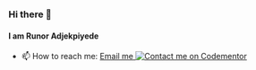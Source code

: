 ### Hi there 👋

#### I am Runor Adjekpiyede

- 📫 How to reach me: [Email me ](mailto:runoradjekpiyede@gmail.com) [![Contact me on Codementor](https://www.codementor.io/m-badges/kampkelly/contact-me.svg)](https://www.codementor.io/@kampkelly?refer=badge)

<!--
**kampkelly/kampkelly** is a ✨ _special_ ✨ repository because its `README.md` (this file) appears on your GitHub profile.

Here are some ideas to get you started:

- 🔭 I’m currently working on ...
- 🌱 I’m currently learning ...
- 👯 I’m looking to collaborate on ...
- 🤔 I’m looking for help with ...
- 💬 Ask me about ...
- 📫 How to reach me: ...
- 😄 Pronouns: ...
- ⚡ Fun fact: ...
-->
